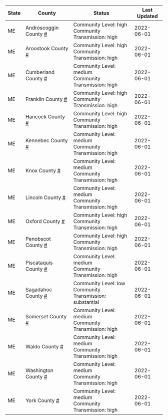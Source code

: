 State | County | Status | Last Updated
--- | --- | --- | --- 
ME | Androscoggin County <a href="#androscoggin_county">#</a> | <a name="androscoggin_county"></a>Community Level: high<br/>Community Transmission: high | 2022-06-01
ME | Aroostook County <a href="#aroostook_county">#</a> | <a name="aroostook_county"></a>Community Level: high<br/>Community Transmission: high | 2022-06-01
ME | Cumberland County <a href="#cumberland_county">#</a> | <a name="cumberland_county"></a>Community Level: medium<br/>Community Transmission: high | 2022-06-01
ME | Franklin County <a href="#franklin_county">#</a> | <a name="franklin_county"></a>Community Level: high<br/>Community Transmission: high | 2022-06-01
ME | Hancock County <a href="#hancock_county">#</a> | <a name="hancock_county"></a>Community Level: high<br/>Community Transmission: high | 2022-06-01
ME | Kennebec County <a href="#kennebec_county">#</a> | <a name="kennebec_county"></a>Community Level: medium<br/>Community Transmission: high | 2022-06-01
ME | Knox County <a href="#knox_county">#</a> | <a name="knox_county"></a>Community Level: medium<br/>Community Transmission: high | 2022-06-01
ME | Lincoln County <a href="#lincoln_county">#</a> | <a name="lincoln_county"></a>Community Level: medium<br/>Community Transmission: high | 2022-06-01
ME | Oxford County <a href="#oxford_county">#</a> | <a name="oxford_county"></a>Community Level: high<br/>Community Transmission: high | 2022-06-01
ME | Penobscot County <a href="#penobscot_county">#</a> | <a name="penobscot_county"></a>Community Level: high<br/>Community Transmission: high | 2022-06-01
ME | Piscataquis County <a href="#piscataquis_county">#</a> | <a name="piscataquis_county"></a>Community Level: medium<br/>Community Transmission: high | 2022-06-01
ME | Sagadahoc County <a href="#sagadahoc_county">#</a> | <a name="sagadahoc_county"></a>Community Level: low<br/>Community Transmission: substantial | 2022-06-01
ME | Somerset County <a href="#somerset_county">#</a> | <a name="somerset_county"></a>Community Level: medium<br/>Community Transmission: high | 2022-06-01
ME | Waldo County <a href="#waldo_county">#</a> | <a name="waldo_county"></a>Community Level: medium<br/>Community Transmission: high | 2022-06-01
ME | Washington County <a href="#washington_county">#</a> | <a name="washington_county"></a>Community Level: medium<br/>Community Transmission: high | 2022-06-01
ME | York County <a href="#york_county">#</a> | <a name="york_county"></a>Community Level: medium<br/>Community Transmission: high | 2022-06-01
